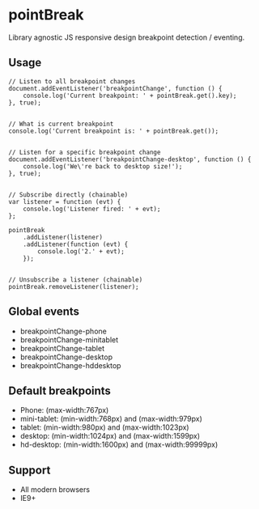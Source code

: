 # pointBreak
Library agnostic JS responsive design breakpoint detection / eventing.


## Usage

    // Listen to all breakpoint changes
    document.addEventListener('breakpointChange', function () {
        console.log('Current breakpoint: ' + pointBreak.get().key);
    }, true);


    // What is current breakpoint
    console.log('Current breakpoint is: ' + pointBreak.get());


    // Listen for a specific breakpoint change
    document.addEventListener('breakpointChange-desktop', function () {
        console.log('We\'re back to desktop size!');
    }, true);


    // Subscribe directly (chainable)
    var listener = function (evt) {
        console.log('Listener fired: ' + evt);
    };

    pointBreak
        .addListener(listener)
        .addListener(function (evt) {
            console.log('2.' + evt);
        });


    // Unsubscribe a listener (chainable)
    pointBreak.removeListener(listener);


## Global events

* breakpointChange-phone
* breakpointChange-minitablet
* breakpointChange-tablet
* breakpointChange-desktop
* breakpointChange-hddesktop


## Default breakpoints

* Phone: (max-width:767px)
* mini-tablet: (min-width:768px) and (max-width:979px)
* tablet: (min-width:980px) and (max-width:1023px)
* desktop: (min-width:1024px) and (max-width:1599px)
* hd-desktop: (min-width:1600px) and (max-width:99999px)


## Support
* All modern browsers
* IE9+